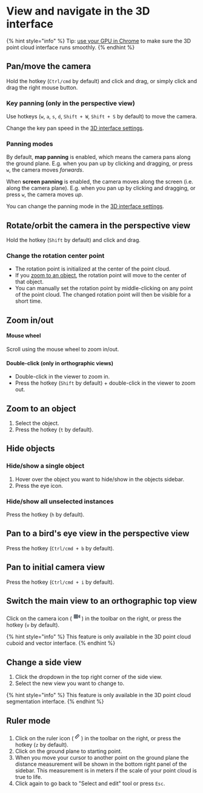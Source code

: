 # View and navigate in the 3D interface

{% hint style="info" %}
Tip: [use your GPU in Chrome](https://segmentsai.notion.site/How-to-use-your-GPU-in-Chrome-2b95e19fb77c456c87f798013769a98a) to make sure the 3D point cloud interface runs smoothly.
{% endhint %}

## Pan/move the camera

Hold the hotkey (`Ctrl/cmd` by default) and click and drag, or simply click and drag the right mouse button.

### Key panning (only in the perspective view)

Use hotkeys (`w`, `a`, `s`, `d`, `Shift + W`, `Shift + S` by default) to move the camera.

Change the key pan speed in the [3D interface settings](3d-interface-settings.md#change-the-key-pan-speed).

### Panning modes

By default, **map panning** is enabled, which means the camera pans along the ground plane. E.g. when you pan up by clicking and dragging, or press `w`, the camera moves _forwards_.

When **screen panning** is enabled, the camera moves along the screen (i.e. along the camera plane). E.g. when you pan up by clicking and dragging, or press `w`, the camera moves _up_.&#x20;

You can change the panning mode in the [3D interface settings](3d-interface-settings.md#panning-modes).

## Rotate/orbit the camera in the perspective view

Hold the hotkey (`Shift` by default) and click and drag.

### Change the rotation center point

* The rotation point is initialized at the center of the point cloud.&#x20;
* If you [zoom to an object](view-and-navigate-in-the-3d-interface.md#zoom-to-an-object), the rotation point will move to the center of that object.&#x20;
* You can manually set the rotation point by middle-clicking on any point of the point cloud. The changed rotation point will then be visible for a short time.

## Zoom in/out

#### Mouse wheel

Scroll using the mouse wheel to zoom in/out.

#### Double-click (only in orthographic views)

* Double-click in the viewer to zoom in.
* Press the hotkey (`Shift` by default) + double-click in the viewer to zoom out.

## Zoom to an object

1. Select the object.
2. Press the hotkey (`t` by default).

## Hide objects

### Hide/show a single object

1. Hover over the object you want to hide/show in the objects sidebar.
2. Press the eye icon.

### Hide/show all unselected instances

Press the hotkey (`h` by default).

## Pan to a bird's eye view in the perspective view

Press the hotkey (`Ctrl/cmd + b` by default).

## Pan to initial camera view

Press the hotkey (`Ctrl/cmd + i` by default).

## Switch the main view to an orthographic top view

Click on the camera icon (![](<../../.gitbook/assets/image (6).png>)) in the toolbar on the right, or press the hotkey (`v` by default).&#x20;

{% hint style="info" %}
This feature is only available in the 3D point cloud cuboid and vector interface.
{% endhint %}

## Change a side view

1. Click the dropdown in the top right corner of the side view.
2. Select the new view you want to change to.

{% hint style="info" %}
This feature is only available in the 3D point cloud segmentation interface.
{% endhint %}

## Ruler mode

1. Click on the ruler icon (![](<../../.gitbook/assets/image (35).png>)) in the toolbar on the right, or press the hotkey (`z` by default).
2. Click on the ground plane to starting point.
3. When you move your cursor to another point on the ground plane the distance measurement will be shown in the bottom right panel of the sidebar. This measurement is in meters if the scale of your point cloud is true to life.
4. Click again to go back to "Select and edit" tool or press `Esc`.
